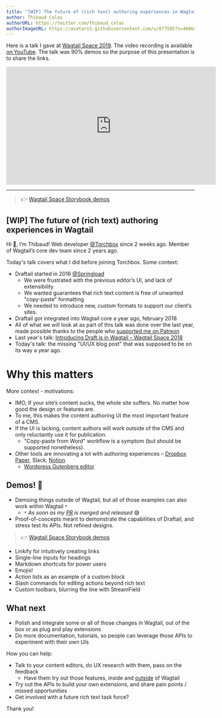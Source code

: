 ```yaml
---
title: "[WIP] The future of (rich text) authoring experiences in Wagtail"
author: Thibaud Colas
authorURL: https://twitter.com/thibaud_colas
authorImageURL: https://avatars1.githubusercontent.com/u/877585?s=460&v=4
---
```


Here is a talk I gave at [Wagtail Space 2019](https://www.wagtail.space/2019). The video recording is available [on YouTube](https://www.youtube.com/watch?v=Fp8nClLoQC0). The talk was 90% demos so the purpose of this presentation is to share the links.

<!-- truncate -->

<iframe width="560" height="315" src="https://www.youtube-nocookie.com/embed/Fp8nClLoQC0" frameborder="0" allow="accelerometer; autoplay; encrypted-media; gyroscope; picture-in-picture" allowfullscreen></iframe>

---

> 👉 [Wagtail Space Storybook demos](https://demo.draftail.org/storybook/?path=/story/plugins--linkify)

## [WIP] The future of (rich text) authoring experiences in Wagtail

Hi 👋, I’m Thibaud! Web developer [@Torchbox](https://github.com/torchbox) since 2 weeks ago. Member of Wagtail’s core dev team since 2 years ago.

Today's talk covers what I did before joining Torchbox. Some context:

- Draftail started in 2016 [@Springload](https://github.com/springload)
  - We were frustrated with the previous editor’s UI, and lack of extensibility
  - We wanted guarantees that rich text content is free of unwanted "copy-paste" formatting
  - We needed to introduce new, custom formats to support our client’s sites.
- Draftail got integrated into Wagtail core a year ago, february 2018
- All of what we will look at as part of this talk was done over the last year, made possible thanks to the people who [supported me on Patreon](https://www.patreon.com/thibaud_colas)
- Last year's talk: [Introducing Draft.js in Wagtail – Wagtail Space 2018](/blog/2018/03/16/introducing-draft-js-in-wagtail)
- Today's talk: the missing "UI/UX blog post" that was supposed to be on its way a year ago.

# Why this matters

More context - motivations:

- IMO, If your site’s content sucks, the whole site suffers. No matter how good the design or features are.
- To me, this makes the content authoring UI the most important feature of a CMS.
- If the UI is lacking, content authors will work outside of the CMS and only reluctantly use it for publication.
  - "Copy-paste from Word" workflow is a symptom (but should be supported nonetheless).
- Other tools are innovating a lot with authoring experiences – [Dropbox Paper](https://paper.dropbox.com), Slack, [Notion](https://www.notion.so/)
  - [Wordpress Gutenberg editor](https://wordpress.org/gutenberg/)

## Demos! 🌈

- Demoing things outside of Wagtail, but all of those examples can also work within Wagtail `*`
  - _`*` As soon as my [PR](https://github.com/wagtail/wagtail/pull/5117) is merged and released_ 😅
- Proof-of-concepts meant to demonstrate the capabilities of Draftail, and stress test its APIs. Not refined designs.

> 👉 [Wagtail Space Storybook demos](https://demo.draftail.org/storybook/?path=/story/plugins--linkify)

- Linkify for intuitively creating links
- Single-line inputs for headings
- Markdown shortcuts for power users
- Emojis!
- Action lists as an example of a custom block
- Slash commands for editing actions beyond rich text
- Custom toolbars, blurring the line with StreamField

## What next

- Polish and integrate some or all of those changes in Wagtail, out of the box or as plug and play extensions
- Do more documentation, tutorials, so people can leverage those APIs to experiment with their own UIs

How you can help:

- Talk to your content editors, do UX research with them, pass on the feedback
  - Have them try out those features, inside and [outside](https://demo.draftail.org/storybook/?path=/story/plugins--linkify) of Wagtail
- Try out the APIs to build your own extensions, and share pain points / missed opportunities
- Get involved with a future rich text task force?

Thank you!
